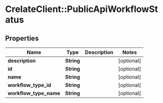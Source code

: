 # CrelateClient::PublicApiWorkflowStatus

## Properties
Name | Type | Description | Notes
------------ | ------------- | ------------- | -------------
**description** | **String** |  | [optional] 
**id** | **String** |  | [optional] 
**name** | **String** |  | [optional] 
**workflow_type_id** | **String** |  | [optional] 
**workflow_type_name** | **String** |  | [optional] 


